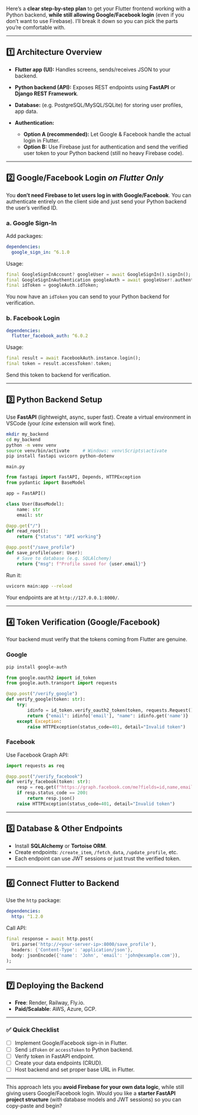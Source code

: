 Here’s a **clear step-by-step plan** to get your Flutter frontend working with a Python backend, **while still allowing Google/Facebook login** (even if you don’t want to use Firebase). I’ll break it down so you can pick the parts you’re comfortable with.

---

## 1️⃣ Architecture Overview

* **Flutter app (UI):** Handles screens, sends/receives JSON to your backend.
* **Python backend (API):** Exposes REST endpoints using **FastAPI** or **Django REST Framework**.
* **Database:** (e.g. PostgreSQL/MySQL/SQLite) for storing user profiles, app data.
* **Authentication:**

  * **Option A (recommended):** Let Google & Facebook handle the actual login in Flutter.
  * **Option B:** Use Firebase just for authentication and send the verified user token to your Python backend (still no heavy Firebase code).

---

## 2️⃣ Google/Facebook Login *on Flutter Only*

You **don’t need Firebase to let users log in with Google/Facebook**.
You can authenticate entirely on the client side and just send your Python backend the user’s verified ID.

### a. Google Sign-In

Add packages:

```yaml
dependencies:
  google_sign_in: ^6.1.0
```

Usage:

```dart
final GoogleSignInAccount? googleUser = await GoogleSignIn().signIn();
final GoogleSignInAuthentication googleAuth = await googleUser!.authentication;
final idToken = googleAuth.idToken;
```

You now have an `idToken` you can send to your Python backend for verification.

### b. Facebook Login

```yaml
dependencies:
  flutter_facebook_auth: ^6.0.2
```

Usage:

```dart
final result = await FacebookAuth.instance.login();
final token = result.accessToken!.token;
```

Send this token to backend for verification.

---

## 3️⃣ Python Backend Setup

Use **FastAPI** (lightweight, async, super fast).
Create a virtual environment in VSCode (your *lcine* extension will work fine).

```bash
mkdir my_backend
cd my_backend
python -m venv venv
source venv/bin/activate     # Windows: venv\Scripts\activate
pip install fastapi uvicorn python-dotenv
```

`main.py`

```python
from fastapi import FastAPI, Depends, HTTPException
from pydantic import BaseModel

app = FastAPI()

class User(BaseModel):
    name: str
    email: str

@app.get("/")
def read_root():
    return {"status": "API working"}

@app.post("/save_profile")
def save_profile(user: User):
    # Save to database (e.g. SQLAlchemy)
    return {"msg": f"Profile saved for {user.email}"}
```

Run it:

```bash
uvicorn main:app --reload
```

Your endpoints are at `http://127.0.0.1:8000/`.

---

## 4️⃣ Token Verification (Google/Facebook)

Your backend must verify that the tokens coming from Flutter are genuine.

### Google

```bash
pip install google-auth
```

```python
from google.oauth2 import id_token
from google.auth.transport import requests

@app.post("/verify_google")
def verify_google(token: str):
    try:
        idinfo = id_token.verify_oauth2_token(token, requests.Request(), "<YOUR_GOOGLE_CLIENT_ID>")
        return {"email": idinfo['email'], "name": idinfo.get('name')}
    except Exception:
        raise HTTPException(status_code=401, detail="Invalid token")
```

### Facebook

Use Facebook Graph API:

```python
import requests as req

@app.post("/verify_facebook")
def verify_facebook(token: str):
    resp = req.get(f"https://graph.facebook.com/me?fields=id,name,email&access_token={token}")
    if resp.status_code == 200:
        return resp.json()
    raise HTTPException(status_code=401, detail="Invalid token")
```

---

## 5️⃣ Database & Other Endpoints

* Install **SQLAlchemy** or **Tortoise ORM**.
* Create endpoints: `/create_item`, `/fetch_data`, `/update_profile`, etc.
* Each endpoint can use JWT sessions or just trust the verified token.

---

## 6️⃣ Connect Flutter to Backend

Use the `http` package:

```yaml
dependencies:
  http: ^1.2.0
```

Call API:

```dart
final response = await http.post(
  Uri.parse('http://<your-server-ip>:8000/save_profile'),
  headers: {'Content-Type': 'application/json'},
  body: jsonEncode({'name': 'John', 'email': 'john@example.com'}),
);
```

---

## 7️⃣ Deploying the Backend

* **Free**: Render, Railway, Fly.io.
* **Paid/Scalable**: AWS, Azure, GCP.

---

### ✅ Quick Checklist

* [ ] Implement Google/Facebook sign-in in Flutter.
* [ ] Send `idToken` or `accessToken` to Python backend.
* [ ] Verify token in FastAPI endpoint.
* [ ] Create your data endpoints (CRUD).
* [ ] Host backend and set proper base URL in Flutter.

---

This approach lets you **avoid Firebase for your own data logic**, while still giving users Google/Facebook login.
Would you like a **starter FastAPI project structure** (with database models and JWT sessions) so you can copy-paste and begin?
